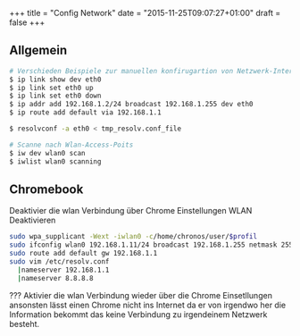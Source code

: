 +++
title = "Config Network"
date = "2015-11-25T09:07:27+01:00"
draft = false
+++

Allgemein
---------

~~~bash
# Verschieden Beispiele zur manuellen konfirugartion von Netzwerk-Interfaces
$ ip link show dev eth0
$ ip link set eth0 up
$ ip link set eth0 down
$ ip addr add 192.168.1.2/24 broadcast 192.168.1.255 dev eth0
$ ip route add default via 192.168.1.1

$ resolvconf -a eth0 < tmp_resolv.conf_file
~~~

 ~~~bash
# Scanne nach Wlan-Access-Poits
$ iw dev wlan0 scan
$ iwlist wlan0 scanning
~~~


Chromebook
----------

Deaktivier die wlan Verbindung über Chrome Einstellungen WLAN Deaktivieren

~~~bash
sudo wpa_supplicant -Wext -iwlan0 -c/home/chronos/user/$profil
sudo ifconfig wlan0 192.168.1.11/24 broadcast 192.168.1.255 netmask 255.255.255.0 up
sudo route add default gw 192.168.1.1
sudo vim /etc/resolv.conf
  |nameserver 192.168.1.1
  |nameserver 8.8.8.8

~~~

??? Aktivier die wlan Verbindung wieder über die Chrome Einsetllungen ansonsten lässt einen Chrome nicht ins Internet da er von irgendwo her die Information bekommt das keine Verbindung zu irgendeinem Netzwerk besteht.
